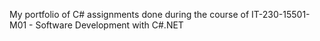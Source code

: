 My portfolio of C# assignments done during the course of IT-230-15501-M01 - Software Development with C#.NET
